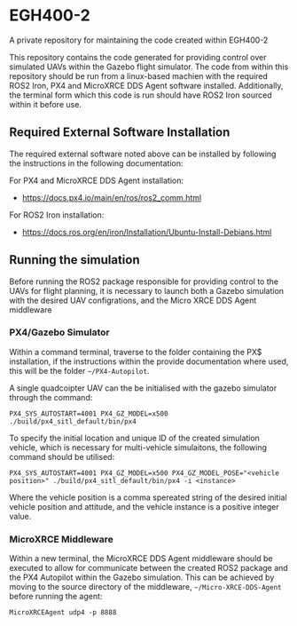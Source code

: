 # EGH400-2
A private repository for maintaining the code created within EGH400-2

This repository contains the code generated for providing control over simulated UAVs within the Gazebo flight simulator. The code from within this repository should be run from a linux-based machien with the required ROS2 Iron, PX4 and MicroXRCE DDS Agent software installed. Additionally, the terminal form which this code is run should have ROS2 Iron sourced within it before use.

## Required External Software Installation
The required external software noted above can be installed by following the instructions in the following documentation:

For PX4 and MicroXRCE DDS Agent installation:
- https://docs.px4.io/main/en/ros/ros2_comm.html

For ROS2 Iron installation:
- https://docs.ros.org/en/iron/Installation/Ubuntu-Install-Debians.html

## Running the simulation
Before running the ROS2 package responsible for providing control to the UAVs for flight planning, it is necessary to launch both a Gazebo simulation with the desired UAV configrations, and the Micro XRCE DDS Agent middleware

### PX4/Gazebo Simulator
Within a command terminal, traverse to the folder containing the PX$ installation, if the instructions within the provide documentation where used, this will be the folder `~/PX4-Autopilot`.

A single quadcoipter UAV can the be initialised with the gazebo simulator through the command:
```
PX4_SYS_AUTOSTART=4001 PX4_GZ_MODEL=x500 ./build/px4_sitl_default/bin/px4
```

To specify the initial location and unique ID of the created simulation vehicle, which is necessary for multi-vehicle simulaitons, the following command should be utilised:
```
PX4_SYS_AUTOSTART=4001 PX4_GZ_MODEL=x500 PX4_GZ_MODEL_POSE="<vehicle position>" ./build/px4_sitl_default/bin/px4 -i <instance>
```
Where the vehicle position is a comma spereated string of the desired initial vehicle position and attitude, and the vehicle instance is a positive integer value.

### MicroXRCE Middleware
Within a new terminal, the MicroXRCE DDS Agent middleware should be executed to allow for communicate between the created ROS2 package and the PX4 Autopilot within the Gazebo simulation. This can be achieved by moving to the source directory of the middleware, `~/Micro-XRCE-DDS-Agent` before running the agent:
```
MicroXRCEAgent udp4 -p 8888
```
